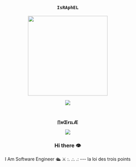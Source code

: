 <h4 align="center"><samp> IsRAphEL </samp></h4>

<p align="center">
  <img width="250" src="https://k.top4top.io/p_2350aer5j0.png](https://indigobuzz.fr/wp-content/uploads/2023/04/1680856961_Comment-un-moteur-de-fusee-nucleaire-de-la-NASA-pourrait.png">
</p>


<p align="center">
<a href= "test"><img src="https://www.google.com/url?sa=i&url=https%3A%2F%2Fwww.europe1.fr%2Fsciences%2Fmission-artemis-cinq-jours-apres-son-decollage-le-vaisseau-orion-depasse-les-attentes-de-la-nasa-4149091&psig=AOvVaw0gbjitGVxEVXUKvVjkiYe7&ust=1682010277734000&source=images&cd=vfe&ved=0CA4QjRxqFwoTCJCM6N62tv4CFQAAAAAdAAAAABAE](https://indigobuzz.fr/wp-content/uploads/2023/04/1680856961_Comment-un-moteur-de-fusee-nucleaire-de-la-NASA-pourrait.png"/></a>

</p>

  <div align="center">
<br><p align="center"><b>∏ʀŒғɪʟÆ </b></p>  
<p align="center"><img align="center" src="https://profile-counter.glitch.me/{raphaelGN}/count.svg"/></p> 

<p align="center"><samp>

  </samp>
</p>


### Hi there 👁

I Am Software Engineer
🛳
⚔️
:. .:. .: --- la loi des trois points 
<!--
**RaphaelGN/RaphaelGN** is a ✨ _special_ ✨ repository because its `README.md` (this file) appears on your GitHub profile.

Here are some ideas to get you started:

- 🔭 I’m currently working on ...
- 🌱 I’m currently learning ...
- 👯 I’m looking to collaborate on ...
- 🤔 I’m looking for help with ...
- 💬 Ask me about ...
- 📫 How to reach me: ...
- 😄 Pronouns: ...
- ⚡ Fun fact: ...
-->
